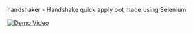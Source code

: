handshaker - Handshake quick apply bot made using Selenium

[![Demo Video](https://img.youtube.com/vi/34GiNbJ4ECc/0.jpg)](https://youtu.be/34GiNbJ4ECc)
